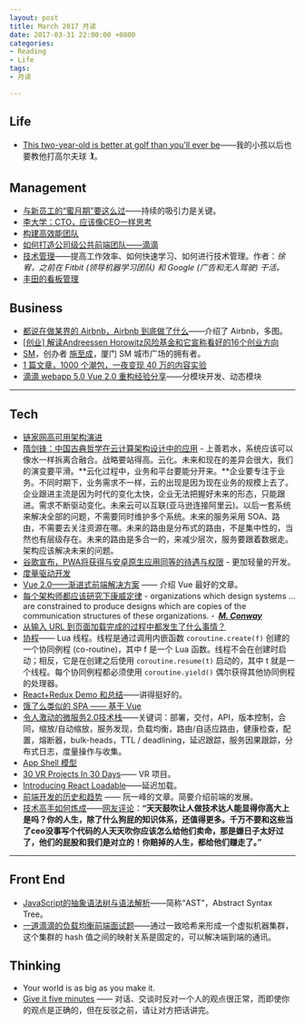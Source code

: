 ```yaml
---
layout: post
title: March 2017 月读
date: 2017-03-31 22:00:00 +0800
categories:
- Reading
- Life
tags:
- 月读

---
```


## Life

- [This two-year-old is better at golf than you'll ever be](https://twitter.com/i/moments/847601041726099457)——我的小孩以后也要教他打高尔夫球 🏌️。

## Management

- [与新员工的“蜜月期”要这么过](https://zhuanlan.zhihu.com/p/22154125?refer=wowoohr)——持续的吸引力是关键。
- [李大学：CTO，应该像CEO一样思考](http://www.infoq.com/cn/articles/a-cto-should-think-like-ceo)
- [构建高效能团队](http://www.infoq.com/cn/presentations/build-high-performance-teams-azhu)
- [如何打造公司级公共前端团队——滴滴](https://github.com/DDFE/DDFE-blog/issues/2)
- [技术管理](https://blog.youxu.info/2015/05/17/tech-lead-1/)——提高工作效率、如何快速学习、如何进行技术管理。作者：*徐宥，之前在 Fitbit (领导机器学习团队) 和 Google (广告和无人驾驶) 干活。*
- [丰田的看板管理](https://en.wikipedia.org/wiki/Kanban)

## Business

- [都说在做某界的 Airbnb，Airbnb 到底做了什么](http://daily.zhihu.com/story/4826947)——介绍了 Airbnb，多图。
- [[创业] 解读Andreessen Horowitz风险基金和它宣称看好的16个创业方向](https://zhuanlan.zhihu.com/p/19944339?columnSlug=qinchao)
- [SM](http://www.smprime.com/)，创办者 [施至成](http://baike.baidu.com/item/%E6%96%BD%E8%87%B3%E6%88%90)，厦门 SM 城市广场的拥有者。
- [1 篇文章，1000 个潮包，一夜变现 40 万的内容实验](http://mp.weixin.qq.com/s?__biz=MjgzMTAwODI0MA==&mid=2651844386&idx=2&sn=de5c35c52b85c5c78fd3e5cc7c7ab44b)
- [滴滴 webapp 5.0 Vue 2.0 重构经验分享](https://github.com/DDFE/DDFE-blog/issues/13)——分模块开发、动态模块


----

## Tech

- [链家网高可用架构演进](http://www.infoq.com/cn/presentations/evolution-of-lianjia-high-available-architect)
- [隋剑锋：中国古典哲学在云计算架构设计中的应用](http://www.infoq.com/cn/interviews/interview-with-suijianfeng-talk-cloud-computing?utm_campaign=rightbar_v2&utm_source=infoq&utm_medium=interviews_link&utm_content=link_text) - 上善若水，系统应该可以像水一样拆离合融合。战略要站得高。云化。未来和现在的差异会很大，我们的演变要平滑。**云化过程中，业务和平台要能分开来。**企业要专注于业务。不同时期下，业务需求不一样，云的出现是因为现在业务的规模上去了。企业跟进主流是因为时代的变化太快，企业无法把握好未来的形态，只能跟进。需求不断驱动变化。未来云可以互联(亚马逊连接阿里云)。以后一套系统来解决全部的问题，不需要同时维护多个系统。未来的服务采用 SOA、路由，不需要去关注资源在哪。未来的路由是分布式的路由，不是集中性的，当然也有层级存在。未来的路由是多合一的，来减少层次，服务要跟着数据走。架构应该解决未来的问题。
- [谷歌宣布，PWA将获得与安卓原生应用同等的待遇与权限](http://www.infoq.com/cn/news/2017/02/PWA-Chrome?utm_source=infoq&utm_medium=popular_widget&utm_campaign=popular_content_list&utm_content=interview) - 更加轻量的开发。
- [度量驱动开发](http://www.infoq.com/cn/articles/metrics-driven-development)
- [Vue 2.0——渐进式前端解决方案](http://www.infoq.com/cn/articles/vue-2-progressive-front-end-solution?utm_campaign=rightbar_v2&utm_source=infoq&utm_medium=articles_link&utm_content=link_text) —— 介绍 Vue 最好的文章。
- [每个架构师都应该研究下康威定律](http://www.infoq.com/cn/articles/every-architect-should-study-conway-law) - organizations which design systems ... are constrained to produce designs which are copies of the communication structures of these organizations. -  ***[M. Conway](https://en.wikipedia.org/wiki/Conway%27s_law)***
- [从输入 URL 到页面加载完成的过程中都发生了什么事情？](http://fex.baidu.com/blog/2014/05/what-happen/)
- [协程](http://www.liaoxuefeng.com/wiki/001374738125095c955c1e6d8bb493182103fac9270762a000/0013868328689835ecd883d910145dfa8227b539725e5ed000)—— Lua 线程。线程是通过调用内嵌函数 `coroutine.create(f)` 创建的一个协同例程 (co-routine)，其中 f 是一个 Lua 函数。线程不会在创建时启动；相反，它是在创建之后使用 `coroutine.resume(t)` 启动的，其中 t 就是一个线程。每个协同例程都必须使用 `coroutine.yield()` 偶尔获得其他协同例程的处理器。
- [React+Redux Demo 和总结](https://github.com/bailicangdu/react-pxq)——讲得挺好的。
- [饿了么类似的 SPA —— 基于 Vue](https://github.com/bailicangdu/vue2-elm)
- [令人激动的微服务2.0技术栈](https://mp.weixin.qq.com/s?__biz=MzA5Nzc4OTA1Mw==&mid=2659599064&idx=1&sn=07655af084819377d69fc937dc558a0c)——关键词：部署，交付，API，版本控制，合同，缩放/自动缩放，服务发现，负载均衡，路由/自适应路由，健康检查，配置，熔断器，bulk-heads，TTL / deadlining，延迟跟踪，服务因果跟踪，分布式日志，度量操作与收集。
- [App Shell 模型](https://developers.google.com/web/fundamentals/architecture/app-shell)
- [30 VR Projects In 30 Days](https://risonsimon.com/days-in-vr/)—— VR 项目。
- [Introducing React Loadable](https://medium.com/@thejameskyle/react-loadable-2674c59de178#.unr5hyb1o)——延迟加载。
- [前端开发的历史和趋势](https://github.com/ruanyf/jstraining/blob/master/docs/history.md) —— 阮一峰的文章。简要介绍前端的发展。
- [技术高手如何炼成](https://zhuanlan.zhihu.com/p/20270317?columnSlug=zhengyun)——[网友评论](https://www.zhihu.com/question/37757196/answer/73753008?from=timeline&isappinstalled=0)：**“天天鼓吹让人做技术达人能显得你高大上是吗？你的人生，除了什么狗屁的知识体系，还值得更多。千万不要和这些当了ceo没事写个代码的人天天吹你应该怎么给他们卖命，那是嫌日子太好过了，他们的屁股和我们是对立的！你赔掉的人生，都给他们赚走了。”**

----

## Front End

- [JavaScript的抽象语法树与语法解析](http://wwsun.github.io/posts/javascript-ast-tutorial.html)——简称“AST”，Abstract Syntax Tree。
- [一道滴滴的负载均衡前端面试题](https://zhuanlan.zhihu.com/p/25600864?group_id=822604136280395776)——通过一致哈希来形成一个虚拟机器集群，这个集群的 hash 值之间的映射关系是固定的，可以解决端到端的通讯。

## Thinking

- Your world is as big as you make it.
- [Give it five minutes](https://signalvnoise.com/posts/3124-give-it-five-minutes) —— 对话、交谈时反对一个人的观点很正常，而即使你的观点是正确的，但在反驳之前，请让对方把话讲完。
